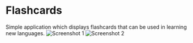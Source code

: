 # Flashcards
Simple application which displays flashcards that can be used in learning new languages.
![Screenshot 1](screenshot1.png)
![Screenshot 2](screenshot2.png)
